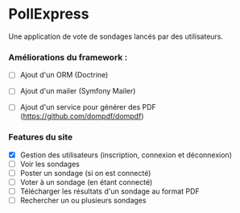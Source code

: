 # PollExpress

Une application de vote de sondages lancés par des utilisateurs.

### Améliorations du framework :
- [ ] Ajout d'un ORM (Doctrine)
- [ ] Ajout d'un mailer (Symfony Mailer)
- [ ] Ajout d'un service pour générer des PDF (https://github.com/dompdf/dompdf)


### Features du site
- [x] Gestion des utilisateurs (inscription, connexion et déconnexion)
- [ ] Voir les sondages
- [ ] Poster un sondage (si on est connecté)
- [ ] Voter à un sondage (en étant connecté)
- [ ] Télécharger les résultats d'un sondage au format PDF
- [ ] Rechercher un ou plusieurs sondages
